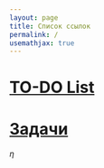 ```yaml
---
layout: page
title: Список ссылок
permalink: /
usemathjax: true
---
```

# [TO-DO List](to-do_list/)
# [Задачи](problems/)
$\eta$